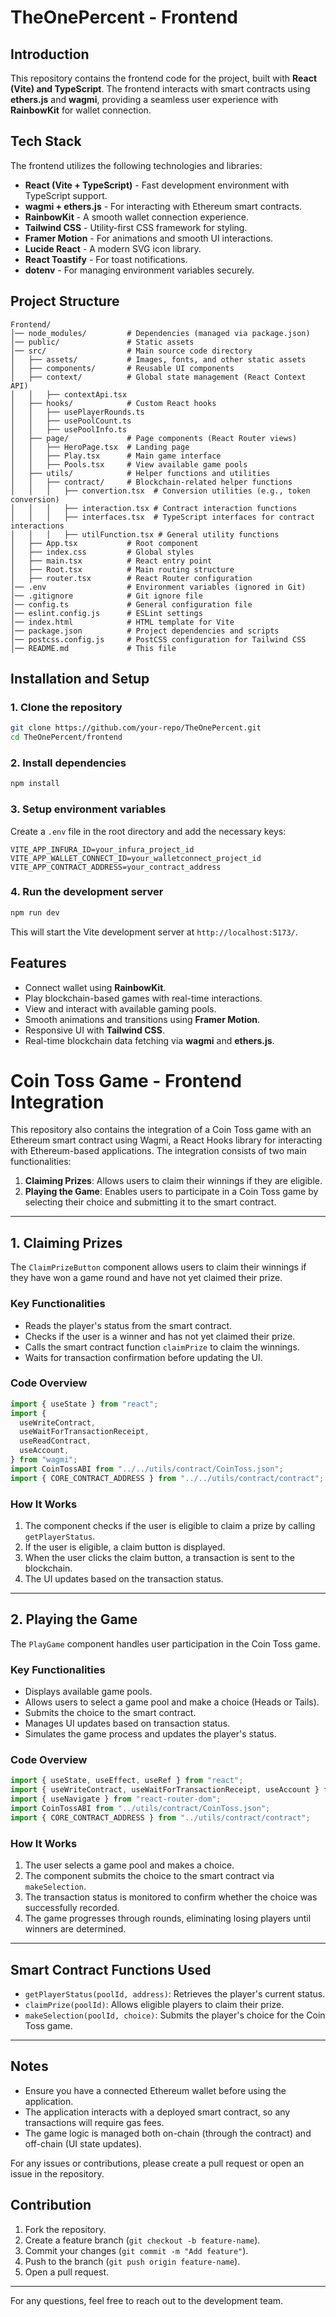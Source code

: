 # TheOnePercent - Frontend

## Introduction
This repository contains the frontend code for the project, built with **React (Vite) and TypeScript**. The frontend interacts with smart contracts using **ethers.js** and **wagmi**, providing a seamless user experience with **RainbowKit** for wallet connection.

## Tech Stack
The frontend utilizes the following technologies and libraries:

- **React (Vite + TypeScript)** - Fast development environment with TypeScript support.
- **wagmi + ethers.js** - For interacting with Ethereum smart contracts.
- **RainbowKit** - A smooth wallet connection experience.
- **Tailwind CSS** - Utility-first CSS framework for styling.
- **Framer Motion** - For animations and smooth UI interactions.
- **Lucide React** - A modern SVG icon library.
- **React Toastify** - For toast notifications.
- **dotenv** - For managing environment variables securely.

## Project Structure

```
Frontend/
│── node_modules/         # Dependencies (managed via package.json)
│── public/               # Static assets
│── src/                  # Main source code directory
│   ├── assets/           # Images, fonts, and other static assets
│   ├── components/       # Reusable UI components
│   ├── context/          # Global state management (React Context API)
│   │   ├── contextApi.tsx
│   ├── hooks/            # Custom React hooks
│   │   ├── usePlayerRounds.ts
│   │   ├── usePoolCount.ts
│   │   ├── usePoolInfo.ts
│   ├── page/             # Page components (React Router views)
│   │   ├── HeroPage.tsx  # Landing page
│   │   ├── Play.tsx      # Main game interface
│   │   ├── Pools.tsx     # View available game pools
│   ├── utils/            # Helper functions and utilities
│   │   ├── contract/     # Blockchain-related helper functions
│   │   │   ├── convertion.tsx  # Conversion utilities (e.g., token conversion)
│   │   │   ├── interaction.tsx # Contract interaction functions
│   │   │   ├── interfaces.tsx  # TypeScript interfaces for contract interactions
│   │   │   ├── utilFunction.tsx # General utility functions
│   ├── App.tsx           # Root component
│   ├── index.css         # Global styles
│   ├── main.tsx          # React entry point
│   ├── Root.tsx          # Main routing structure
│   ├── router.tsx        # React Router configuration
│── .env                  # Environment variables (ignored in Git)
│── .gitignore            # Git ignore file
│── config.ts             # General configuration file
│── eslint.config.js      # ESLint settings
│── index.html            # HTML template for Vite
│── package.json          # Project dependencies and scripts
│── postcss.config.js     # PostCSS configuration for Tailwind CSS
│── README.md             # This file
```

## Installation and Setup

### 1. Clone the repository
```sh
git clone https://github.com/your-repo/TheOnePercent.git
cd TheOnePercent/frontend
```

### 2. Install dependencies
```sh
npm install
```

### 3. Setup environment variables
Create a `.env` file in the root directory and add the necessary keys:
```env
VITE_APP_INFURA_ID=your_infura_project_id
VITE_APP_WALLET_CONNECT_ID=your_walletconnect_project_id
VITE_APP_CONTRACT_ADDRESS=your_contract_address
```

### 4. Run the development server
```sh
npm run dev
```
This will start the Vite development server at `http://localhost:5173/`.

## Features
- Connect wallet using **RainbowKit**.
- Play blockchain-based games with real-time interactions.
- View and interact with available gaming pools.
- Smooth animations and transitions using **Framer Motion**.
- Responsive UI with **Tailwind CSS**.
- Real-time blockchain data fetching via **wagmi** and **ethers.js**.

# Coin Toss Game - Frontend Integration

This repository also contains the integration of a Coin Toss game with an Ethereum smart contract using Wagmi, a React Hooks library for interacting with Ethereum-based applications. The integration consists of two main functionalities:

1. **Claiming Prizes**: Allows users to claim their winnings if they are eligible.
2. **Playing the Game**: Enables users to participate in a Coin Toss game by selecting their choice and submitting it to the smart contract.

---

## 1. Claiming Prizes

The `ClaimPrizeButton` component allows users to claim their winnings if they have won a game round and have not yet claimed their prize.

### Key Functionalities
- Reads the player's status from the smart contract.
- Checks if the user is a winner and has not yet claimed their prize.
- Calls the smart contract function `claimPrize` to claim the winnings.
- Waits for transaction confirmation before updating the UI.

### Code Overview

```typescript
import { useState } from "react";
import {
  useWriteContract,
  useWaitForTransactionReceipt,
  useReadContract,
  useAccount,
} from "wagmi";
import CoinTossABI from "../../utils/contract/CoinToss.json";
import { CORE_CONTRACT_ADDRESS } from "../../utils/contract/contract";
```

### How It Works
1. The component checks if the user is eligible to claim a prize by calling `getPlayerStatus`.
2. If the user is eligible, a claim button is displayed.
3. When the user clicks the claim button, a transaction is sent to the blockchain.
4. The UI updates based on the transaction status.

---

## 2. Playing the Game

The `PlayGame` component handles user participation in the Coin Toss game.

### Key Functionalities
- Displays available game pools.
- Allows users to select a game pool and make a choice (Heads or Tails).
- Submits the choice to the smart contract.
- Manages UI updates based on transaction status.
- Simulates the game process and updates the player's status.

### Code Overview

```typescript
import { useState, useEffect, useRef } from "react";
import { useWriteContract, useWaitForTransactionReceipt, useAccount } from "wagmi";
import { useNavigate } from "react-router-dom";
import CoinTossABI from "../utils/contract/CoinToss.json";
import { CORE_CONTRACT_ADDRESS } from "../utils/contract/contract";
```

### How It Works
1. The user selects a game pool and makes a choice.
2. The component submits the choice to the smart contract via `makeSelection`.
3. The transaction status is monitored to confirm whether the choice was successfully recorded.
4. The game progresses through rounds, eliminating losing players until winners are determined.

---

## Smart Contract Functions Used

- `getPlayerStatus(poolId, address)`: Retrieves the player's current status.
- `claimPrize(poolId)`: Allows eligible players to claim their prize.
- `makeSelection(poolId, choice)`: Submits the player's choice for the Coin Toss game.

---

## Notes
- Ensure you have a connected Ethereum wallet before using the application.
- The application interacts with a deployed smart contract, so any transactions will require gas fees.
- The game logic is managed both on-chain (through the contract) and off-chain (UI state updates).

For any issues or contributions, please create a pull request or open an issue in the repository.

## Contribution
1. Fork the repository.
2. Create a feature branch (`git checkout -b feature-name`).
3. Commit your changes (`git commit -m "Add feature"`).
4. Push to the branch (`git push origin feature-name`).
5. Open a pull request.

---
For any questions, feel free to reach out to the development team. 

